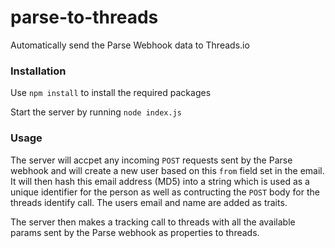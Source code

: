 # parse-to-threads
Automatically send the Parse Webhook data to Threads.io

### Installation

Use `npm install` to install the required packages

Start the server by running `node index.js`

### Usage

The server will accpet any incoming `POST` requests sent by the Parse webhook and will create a new user
based on this `from` field set in the email. It will then hash this email address (MD5) into a string which is
used as a unique identifier for the person as well as contructing the `POST` body for the threads identify call.
The users email and name are added as traits.

The server then makes a tracking call to threads with all the available params sent by the Parse webhook as properties to threads.
